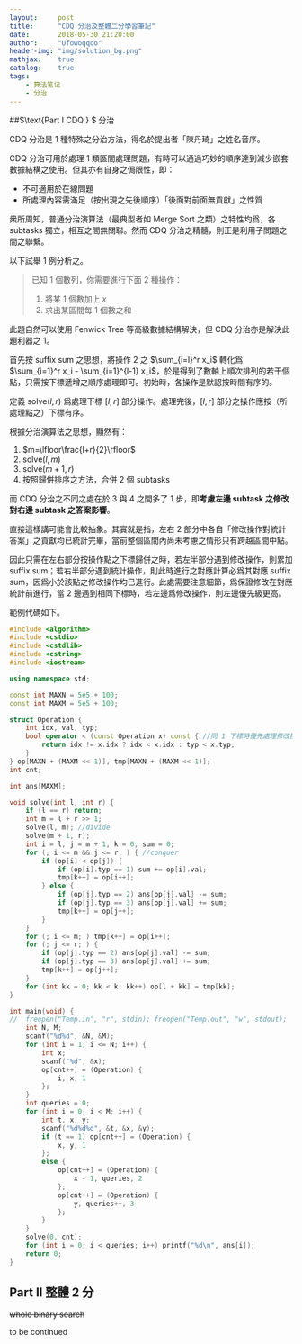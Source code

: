 ```yaml
---
layout:     post
title:      "CDQ 分治及整體二分學習筆記"
date:       2018-05-30 21:20:00
author:     "Ufowoqqqo"
header-img: "img/solution_bg.png"
mathjax:    true
catalog:    true
tags:
    - 算法笔记
    - 分治
---
```




##$\text{Part I CDQ } $ 分治

$\text{CDQ}$ 分治是 $1$ 種特殊之分治方法，得名於提出者「陳丹琦」之姓名音序。

$\text{CDQ}$ 分治可用於處理 $1$ 類區間處理問題，有時可以通過巧妙的順序達到減少嵌套數據結構之使用。但其亦有自身之侷限性，即：

- 不可適用於在線問題
- 所處理內容需滿足（按出現之先後順序）「後面對前面無貢獻」之性質

衆所周知，普通分治演算法（最典型者如 $\text{Merge Sort}$ 之類）之特性均爲，各 $\text{subtasks}$ 獨立，相互之間無關聯。然而 $\text{CDQ}$ 分治之精髓，則正是利用子問題之間之聯繫。

以下試舉 $1$ 例分析之。

> 已知 $1$ 個數列，你需要進行下面 $2$ 種操作：
>
> 1. 將某 $1$ 個數加上 $x$
> 2. 求出某區間每 $1$ 個數之和

此題自然可以使用 $\text{Fenwick Tree}$ 等高級數據結構解決，但 $\text{CDQ}$ 分治亦是解決此題利器之 $1$。

首先按 $\text{suffix sum}$ 之思想，將操作 $2$ 之 $\sum_{i=l}^r x_i$ 轉化爲 $\sum_{i=1}^r x_i - \sum_{i=1}^{l-1} x_i$，於是得到了數軸上順次排列的若干個點，只需按下標遞增之順序處理即可。初始時，各操作是默認按時間有序的。

定義 $\mathrm{solve}(l, r)$ 爲處理下標 $[l, r]$ 部分操作。處理完後，$[l, r]$ 部分之操作應按（所處理點之）下標有序。

根據分治演算法之思想，顯然有：

1. $m=\lfloor\frac{l+r}{2}\rfloor$
2. $\mathrm{solve}(l, m)$
3. $\mathrm{solve}(m+1,r)$
4. 按照歸併排序之方法，合併 $2​$ 個 $\text{subtasks}​$

而 $\text{CDQ}$ 分治之不同之處在於 $3$ 與 $4$ 之間多了 $1$ 步，即**考慮左邊 $\text{subtask}$ 之修改對右邊 $\text{subtask}$ 之答案影響**。

直接這樣講可能會比較抽象。其實就是指，左右 $2$ 部分中各自「修改操作對統計答案」之貢獻均已統計完畢，當前整個區間內尚未考慮之情形只有跨越區間中點。

因此只需在左右部分按操作點之下標歸併之時，若左半部分遇到修改操作，則累加 $\text{suffix sum}$；若右半部分遇到統計操作，則此時進行之對應計算必爲其對應 $\text{suffix sum}$，因爲小於該點之修改操作均已進行。此處需要注意細節，爲保證修改在對應統計前進行，當 $2$ 邊遇到相同下標時，若左邊爲修改操作，則左邊優先級更高。

範例代碼如下。

```cpp
#include <algorithm>
#include <cstdio>
#include <cstdlib>
#include <cstring>
#include <iostream>

using namespace std;

const int MAXN = 5e5 + 100;
const int MAXM = 5e5 + 100;

struct Operation {
	int idx, val, typ;
	bool operator < (const Operation x) const { //同 1 下標時優先處理修改操作
		return idx != x.idx ? idx < x.idx : typ < x.typ;
	}
} op[MAXN + (MAXM << 1)], tmp[MAXN + (MAXM << 1)];
int cnt;

int ans[MAXM];

void solve(int l, int r) {
	if (l == r) return;
	int m = l + r >> 1;
	solve(l, m); //divide
	solve(m + 1, r);
	int i = l, j = m + 1, k = 0, sum = 0;
	for (; i <= m && j <= r; ) { //conquer
		if (op[i] < op[j]) {
			if (op[i].typ == 1) sum += op[i].val;
			tmp[k++] = op[i++];
		} else {
			if (op[j].typ == 2) ans[op[j].val] -= sum;
			if (op[j].typ == 3) ans[op[j].val] += sum;
			tmp[k++] = op[j++];
		}
	}
	for (; i <= m; ) tmp[k++] = op[i++];
	for (; j <= r; ) {
		if (op[j].typ == 2) ans[op[j].val] -= sum;
		if (op[j].typ == 3) ans[op[j].val] += sum;
		tmp[k++] = op[j++];
	}
	for (int kk = 0; kk < k; kk++) op[l + kk] = tmp[kk];
}

int main(void) {
//	freopen("Temp.in", "r", stdin); freopen("Temp.out", "w", stdout);
	int N, M;
	scanf("%d%d", &N, &M);
	for (int i = 1; i <= N; i++) {
		int x;
		scanf("%d", &x);
		op[cnt++] = (Operation) {
			i, x, 1
		};
	}
	int queries = 0;
	for (int i = 0; i < M; i++) {
		int t, x, y;
		scanf("%d%d%d", &t, &x, &y);
		if (t == 1) op[cnt++] = (Operation) {
			x, y, 1
		};
		else {
			op[cnt++] = (Operation) {
				x - 1, queries, 2
			};
			op[cnt++] = (Operation) {
				y, queries++, 3
			};
		}
	}
	solve(0, cnt);
	for (int i = 0; i < queries; i++) printf("%d\n", ans[i]);
	return 0;
}
```





## $\text{Part II }$整體 $2$ 分

~~whole binary search~~

to be continued